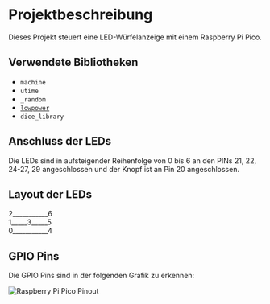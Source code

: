 # Projektbeschreibung

Dieses Projekt steuert eine LED-Würfelanzeige mit einem Raspberry Pi Pico. 

## Verwendete Bibliotheken

- `machine`
- `utime`
- `_random`
- [`lowpower`](https://github.com/tomjorquera/pico-micropython-lowpower-workaround)
- `dice_library` 

## Anschluss der LEDs

Die LEDs sind in aufsteigender Reihenfolge von 0 bis 6 an den PINs 21, 22, 24-27, 29 angeschlossen und der Knopf ist an Pin 20 angeschlossen.

## Layout der LEDs

2___________6  
1_____3_____5  
0___________4  

## GPIO Pins

Die GPIO Pins sind in der folgenden Grafik zu erkennen:

![Raspberry Pi Pico Pinout](https://www.raspberrypi.com/documentation/microcontrollers/images/picow-pinout.svg)

